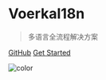 <!-- ![logo](_media/icon.svg) -->

# VoerkaI18n

>多语言全流程解决方案

[GitHub](https://github.com/zhangfisher/voerka-i18n)
[Get Started](./readme)


![color](#f0f0f0)